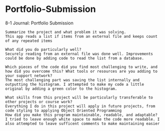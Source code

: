 # Portfolio-Submission
8-1 Journal: Portfolio Submission

    Summarize the project and what problem it was solving.
    This app reads a list if items from an external file and keeps count of any repeated items
    
    What did you do particularly well?
    Securely reading from an external file was done well. Improvements could be done by adding code to read the list from a database.
    
    Which pieces of the code did you find most challenging to write, and how did you overcome this? What tools or resources are you adding to your support network?
    The most challenging part was saving the list internally and outputting the histogram. I attempted to make my code a little original by adding a green color to the histogram.
    
    What skills from this project will be particularly transferable to other projects or course work?
    Everything I do in this project will apply in future projects, from code styling to applying Object Oriented Programming
    How did you make this program maintainable, readable, and adaptable?
    I tried to leave enough white space to make the code more readable. I also attempted to leave sufficent comments to make maintaining easier
